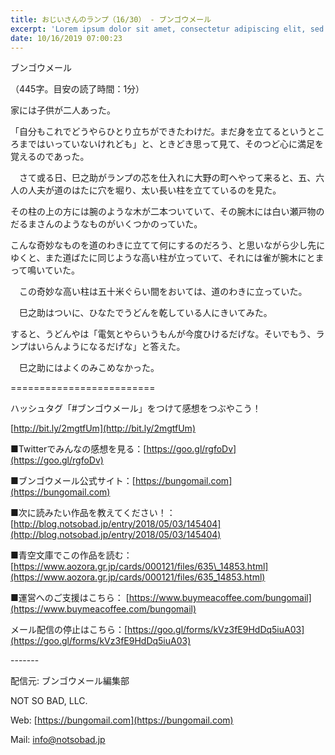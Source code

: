 ```yaml
---
title: おじいさんのランプ（16/30） - ブンゴウメール
excerpt: 'Lorem ipsum dolor sit amet, consectetur adipiscing elit, sed do eiusmod tempor incididunt ut labore et dolore magna aliqua. Praesent elementum facilisis leo vel fringilla est ullamcorper eget. At imperdiet dui accumsan sit amet nulla facilisi morbi tempus.'
date: 10/16/2019 07:00:23
---
```


ブンゴウメール

（445字。目安の読了時間：1分）

家には子供が二人あった。

「自分もこれでどうやらひとり立ちができたわけだ。まだ身を立てるというところまではいっていないけれども」と、ときどき思って見て、そのつど心に満足を覚えるのであった。

　さて或る日、巳之助がランプの芯を仕入れに大野の町へやって来ると、五、六人の人夫が道のはたに穴を堀り、太い長い柱を立てているのを見た。

その柱の上の方には腕のような木が二本ついていて、その腕木には白い瀬戸物のだるまさんのようなものがいくつかのっていた。

こんな奇妙なものを道のわきに立てて何にするのだろう、と思いながら少し先にゆくと、また道ばたに同じような高い柱が立っていて、それには雀が腕木にとまって鳴いていた。

　この奇妙な高い柱は五十米ぐらい間をおいては、道のわきに立っていた。

　巳之助はついに、ひなたでうどんを乾している人にきいてみた。

すると、うどんやは「電気とやらいうもんが今度ひけるだげな。そいでもう、ランプはいらんようになるだげな」と答えた。

　巳之助にはよくのみこめなかった。

\=========================

ハッシュタグ「#ブンゴウメール」をつけて感想をつぶやこう！　

[http://bit.ly/2mgtfUm](http://bit.ly/2mgtfUm)

■Twitterでみんなの感想を見る：[https://goo.gl/rgfoDv](https://goo.gl/rgfoDv)

■ブンゴウメール公式サイト：[https://bungomail.com](https://bungomail.com)

■次に読みたい作品を教えてください！：[http://blog.notsobad.jp/entry/2018/05/03/145404](http://blog.notsobad.jp/entry/2018/05/03/145404)

■青空文庫でこの作品を読む：[https://www.aozora.gr.jp/cards/000121/files/635\_14853.html](https://www.aozora.gr.jp/cards/000121/files/635_14853.html)

■運営へのご支援はこちら： [https://www.buymeacoffee.com/bungomail](https://www.buymeacoffee.com/bungomail)

メール配信の停止はこちら：[https://goo.gl/forms/kVz3fE9HdDq5iuA03](https://goo.gl/forms/kVz3fE9HdDq5iuA03)

\-------

配信元: ブンゴウメール編集部

NOT SO BAD, LLC.

Web: [https://bungomail.com](https://bungomail.com)

Mail: info@notsobad.jp